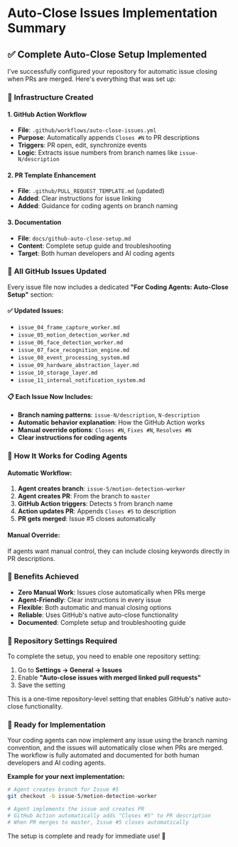 # Auto-Close Issues Implementation Summary

## ✅ **Complete Auto-Close Setup Implemented**

I've successfully configured your repository for automatic issue closing when PRs are merged. Here's everything that was set up:

### 🔧 **Infrastructure Created**

#### 1. GitHub Action Workflow
- **File**: `.github/workflows/auto-close-issues.yml`
- **Purpose**: Automatically appends `Closes #N` to PR descriptions
- **Triggers**: PR open, edit, synchronize events
- **Logic**: Extracts issue numbers from branch names like `issue-N/description`

#### 2. PR Template Enhancement
- **File**: `.github/PULL_REQUEST_TEMPLATE.md` (updated)
- **Added**: Clear instructions for issue linking
- **Added**: Guidance for coding agents on branch naming

#### 3. Documentation
- **File**: `docs/github-auto-close-setup.md`
- **Content**: Complete setup guide and troubleshooting
- **Target**: Both human developers and AI coding agents

### 📝 **All GitHub Issues Updated**

Every issue file now includes a dedicated **"For Coding Agents: Auto-Close Setup"** section:

#### ✅ Updated Issues:
- `issue_04_frame_capture_worker.md`
- `issue_05_motion_detection_worker.md` 
- `issue_06_face_detection_worker.md`
- `issue_07_face_recognition_engine.md`
- `issue_08_event_processing_system.md`
- `issue_09_hardware_abstraction_layer.md`
- `issue_10_storage_layer.md`
- `issue_11_internal_notification_system.md`

#### 📋 Each Issue Now Includes:
- **Branch naming patterns**: `issue-N/description`, `N-description`
- **Automatic behavior explanation**: How the GitHub Action works
- **Manual override options**: `Closes #N`, `Fixes #N`, `Resolves #N`
- **Clear instructions for coding agents**

### 🤖 **How It Works for Coding Agents**

#### Automatic Workflow:
1. **Agent creates branch**: `issue-5/motion-detection-worker`
2. **Agent creates PR**: From the branch to `master`
3. **GitHub Action triggers**: Detects `5` from branch name
4. **Action updates PR**: Appends `Closes #5` to description
5. **PR gets merged**: Issue #5 closes automatically

#### Manual Override:
If agents want manual control, they can include closing keywords directly in PR descriptions.

### 🎯 **Benefits Achieved**

- **Zero Manual Work**: Issues close automatically when PRs merge
- **Agent-Friendly**: Clear instructions in every issue
- **Flexible**: Both automatic and manual closing options
- **Reliable**: Uses GitHub's native auto-close functionality
- **Documented**: Complete setup and troubleshooting guide

### 🔧 **Repository Settings Required**

To complete the setup, you need to enable one repository setting:

1. Go to **Settings → General → Issues**
2. Enable **"Auto-close issues with merged linked pull requests"**
3. Save the setting

This is a one-time repository-level setting that enables GitHub's native auto-close functionality.

### 🚀 **Ready for Implementation**

Your coding agents can now implement any issue using the branch naming convention, and the issues will automatically close when PRs are merged. The workflow is fully automated and documented for both human developers and AI coding agents.

**Example for your next implementation:**
```bash
# Agent creates branch for Issue #5
git checkout -b issue-5/motion-detection-worker

# Agent implements the issue and creates PR
# GitHub Action automatically adds "Closes #5" to PR description
# When PR merges to master, Issue #5 closes automatically
```

The setup is complete and ready for immediate use! 🎉